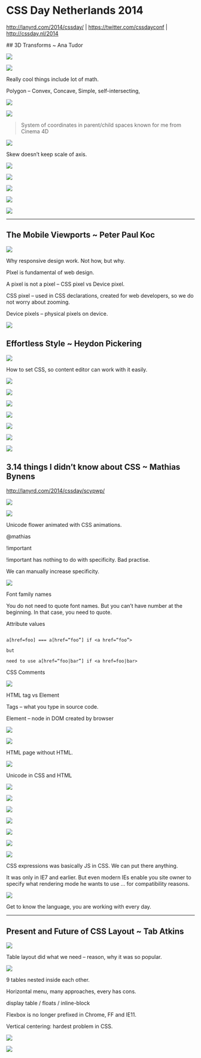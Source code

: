 # CSS Day Netherlands 2014

<http://lanyrd.com/2014/cssday/> | <https://twitter.com/cssdayconf> | <http://cssday.nl/2014>

## 3D Transforms ~ Ana Tudor

![](assets/Ana%20Tudor%20%7C%203D%20Transforms%20%7C%20CSS%20Day%20on%20Vimeo%202014-08-01%202014-08-01_7.png)

![](assets/Ana%20Tudor%20%7C%203D%20Transforms%20%7C%20CSS%20Day%20on%20Vimeo%202014-08-01%202014-08-01_6.png)

Really cool things include lot of math.

Polygon – Convex, Concave, Simple, self-intersecting,

![](assets/Ana%20Tudor%20%7C%203D%20Transforms%20%7C%20CSS%20Day%20on%20Vimeo%202014-08-01%202014-08-01_2.png)

![](assets/Ana%20Tudor%20%7C%203D%20Transforms%20%7C%20CSS%20Day%20on%20Vimeo%202014-08-01%202014-08-01_8.png)

> System of coordinates in parent/child spaces known for me from Cinema 4D

![](assets/Ana%20Tudor%20%7C%203D%20Transforms%20%7C%20CSS%20Day%20on%20Vimeo%202014-08-01%202014-08-01_5.png)

Skew doesn’t keep scale of axis.

![](assets/Ana%20Tudor%20%7C%203D%20Transforms%20%7C%20CSS%20Day%20on%20Vimeo%202014-08-01%202014-08-01_4.png)

![](assets/Ana%20Tudor%20%7C%203D%20Transforms%20%7C%20CSS%20Day%20on%20Vimeo%202014-08-01%202014-08-01.png)

![](assets/Ana%20Tudor%20%7C%203D%20Transforms%20%7C%20CSS%20Day%20on%20Vimeo%202014-08-01%202014-08-01_9.png)

![](assets/Ana%20Tudor%20%7C%203D%20Transforms%20%7C%20CSS%20Day%20on%20Vimeo%202014-08-01%202014-08-01_1.png)

![](assets/Ana%20Tudor%20%7C%203D%20Transforms%20%7C%20CSS%20Day%20on%20Vimeo%202014-08-01%202014-08-01_3.png)

***

## The Mobile Viewports ~ Peter Paul Koc

![](assets/Peter%20Paul%20Koch%20%7C%20The%20Mobile%20Viewports%20%7C%20CSS%20Day%20on%20Vimeo%202014-08-01%202014-08-01.png)

Why responsive design work. Not how, but why.

PIxel is fundamental of web design.

A pixel is not a pixel – CSS pixel vs Device pixel.

CSS pixel – used in CSS declarations, created for web developers, so we do not worry about zooming.

Device pixels – physical pixels on device.

![](assets/Peter%20Paul%20Koch%20%7C%20The%20Mobile%20Viewports%20%7C%20CSS%20Day%20on%20Vimeo%202014-08-01%202014-08-01_1.png)

## Effortless Style ~ Heydon Pickering

![](assets/Heydon%20Pickering%20%7C%20Effortless%20Style%20%7C%20CSS%20Day%20on%20Vimeo%202014-08-01%202014-08-01.png)

How to set CSS, so content editor can work with it easily.

![](assets/Heydon%20Pickering%20%7C%20Effortless%20Style%20%7C%20CSS%20Day%20on%20Vimeo%202014-08-01%202014-08-01_2.png)

![](assets/Heydon%20Pickering%20%7C%20Effortless%20Style%20%7C%20CSS%20Day%20on%20Vimeo%202014-08-01%202014-08-01_1.png)

![](assets/Effortless%20Style%20by%20heydon%202014-08-01%202014-08-01.png)

![](assets/Effortless%20Style%20by%20heydon%202014-08-01%202014-08-01_3.png)

![](assets/Effortless%20Style%20by%20heydon%202014-08-01%202014-08-01_1.png)

![](assets/Effortless%20Style%20by%20heydon%202014-08-01%202014-08-01_2.png)

![](assets/Effortless%20Style%20by%20heydon%202014-08-01%202014-08-01_4.png)


## 3.14 things I didn’t know about CSS ~ Mathias Bynens

<http://lanyrd.com/2014/cssday/scypwp/>

![](assets/Mathias%20Bynens%20%7C%203.14%20things%20I%20didn%E2%80%99t%20know%20about%20CSS%20%7C%20CSS%20Day%20on%20Vimeo%202014-07-31%202014-07-31_2.png)

![](assets/Mathias%20Bynens%20%7C%203.14%20things%20I%20didn%E2%80%99t%20know%20about%20CSS%20%7C%20CSS%20Day%20on%20Vimeo%202014-07-31%202014-07-31_1.png)

Unicode flower animated with CSS animations.

@mathias

!important

!important has nothing to do with specificity. Bad practise.

We can manually increase specificity.

![](assets/Mathias%20Bynens%20%7C%203.14%20things%20I%20didn%E2%80%99t%20know%20about%20CSS%20%7C%20CSS%20Day%20on%20Vimeo%202014-07-31%202014-07-31.png)

Font family names

You do not need to quote font names. But you can’t have number at the beginning. In that case, you need to quote.

Attribute values

```

a[href=foo] === a[href=“foo”] if <a href=“foo”>

but

need to use a[href=“foo|bar”] if <a href=foo|bar>

```

CSS Comments

![](assets/Mathias%20Bynens%20%7C%203.14%20things%20I%20didn%E2%80%99t%20know%20about%20CSS%20%7C%20CSS%20Day%20on%20Vimeo%202014-07-31%202014-07-31%202014-07-31%202014-07-31.png)

HTML tag vs Element

Tags – what you type in source code.

Element – node in DOM created by browser

![](assets/Mathias%20Bynens%20%7C%203.14%20things%20I%20didn%E2%80%99t%20know%20about%20CSS%20%7C%20CSS%20Day%20on%20Vimeo%202014-07-31%202014-07-31_3.png)

![](assets/Mathias%20Bynens%20%7C%203.14%20things%20I%20didn%E2%80%99t%20know%20about%20CSS%20%7C%20CSS%20Day%20on%20Vimeo%202014-07-31%202014-07-31_7.png)

HTML page without HTML.

![](assets/Mathias%20Bynens%20%7C%203.14%20things%20I%20didn%E2%80%99t%20know%20about%20CSS%20%7C%20CSS%20Day%20on%20Vimeo%202014-07-31%202014-07-31_4.png)

Unicode in CSS and HTML

![](assets/Mathias%20Bynens%20%7C%203.14%20things%20I%20didn%E2%80%99t%20know%20about%20CSS%20%7C%20CSS%20Day%20on%20Vimeo%202014-07-31%202014-07-31_5.png)

![](assets/Mathias%20Bynens%20%7C%203.14%20things%20I%20didn%E2%80%99t%20know%20about%20CSS%20%7C%20CSS%20Day%20on%20Vimeo%202014-07-31%202014-07-31_13.png)

![](assets/Mathias%20Bynens%20%7C%203.14%20things%20I%20didn%E2%80%99t%20know%20about%20CSS%20%7C%20CSS%20Day%20on%20Vimeo%202014-07-31%202014-07-31_11.png)

![](assets/Mathias%20Bynens%20%7C%203.14%20things%20I%20didn%E2%80%99t%20know%20about%20CSS%20%7C%20CSS%20Day%20on%20Vimeo%202014-07-31%202014-07-31_9.png)

![](assets/Mathias%20Bynens%20%7C%203.14%20things%20I%20didn%E2%80%99t%20know%20about%20CSS%20%7C%20CSS%20Day%20on%20Vimeo%202014-07-31%202014-07-31_12.png)

![](assets/Mathias%20Bynens%20%7C%203.14%20things%20I%20didn%E2%80%99t%20know%20about%20CSS%20%7C%20CSS%20Day%20on%20Vimeo%202014-07-31%202014-07-31_8.png)

![](assets/Mathias%20Bynens%20%7C%203.14%20things%20I%20didn%E2%80%99t%20know%20about%20CSS%20%7C%20CSS%20Day%20on%20Vimeo%202014-07-31%202014-07-31_6.png)

CSS expressions was basically JS in CSS. We can put there anything.

It was only in IE7 and earlier. But even modern IEs enable you site owner to specify what rendering mode he wants to use … for compatibility reasons.

![](assets/Mathias%20Bynens%20%7C%203.14%20things%20I%20didn%E2%80%99t%20know%20about%20CSS%20%7C%20CSS%20Day%20on%20Vimeo%202014-07-31%202014-07-31_10.png)

Get to know the language, you are working with every day.

* * *

## Present and Future of CSS Layout ~ Tab Atkins

![](assets/Tab%20Atkins%20%7C%20Present%20and%20Future%20of%20CSS%20Layout%20%7C%20CSS%20Day%20on%20Vimeo%202014-07-31%202014-07-31.png)

Table layout did what we need – reason, why it was so popular.

![](assets/Tab%20Atkins%20%7C%20Present%20and%20Future%20of%20CSS%20Layout%20%7C%20CSS%20Day%20on%20Vimeo%202014-07-31%202014-07-31_3.png)

9 tables nested inside each other.

Horizontal menu, many approaches, every has cons.

display table / floats / inline-block

Flexbox is no longer prefixed in Chrome, FF and IE11.

Vertical centering: hardest problem in CSS.

![](assets/Tab%20Atkins%20%7C%20Present%20and%20Future%20of%20CSS%20Layout%20%7C%20CSS%20Day%20on%20Vimeo%202014-07-31%202014-07-31_1.png)

![](assets/Tab%20Atkins%20%7C%20Present%20and%20Future%20of%20CSS%20Layout%20%7C%20CSS%20Day%20on%20Vimeo%202014-07-31%202014-07-31_2.png)

